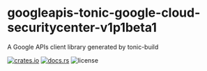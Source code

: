 # googleapis-tonic-google-cloud-securitycenter-v1p1beta1

A Google APIs client library generated by tonic-build

[![crates.io](https://img.shields.io/crates/v/googleapis-tonic-google-cloud-securitycenter-v1p1beta1)](https://crates.io/crates/googleapis-tonic-google-cloud-securitycenter-v1p1beta1)
[![docs.rs](https://img.shields.io/docsrs/googleapis-tonic-google-cloud-securitycenter-v1p1beta1)](https://docs.rs/googleapis-tonic-google-cloud-securitycenter-v1p1beta1)
![license](https://img.shields.io/crates/l/googleapis-tonic-google-cloud-securitycenter-v1p1beta1)
